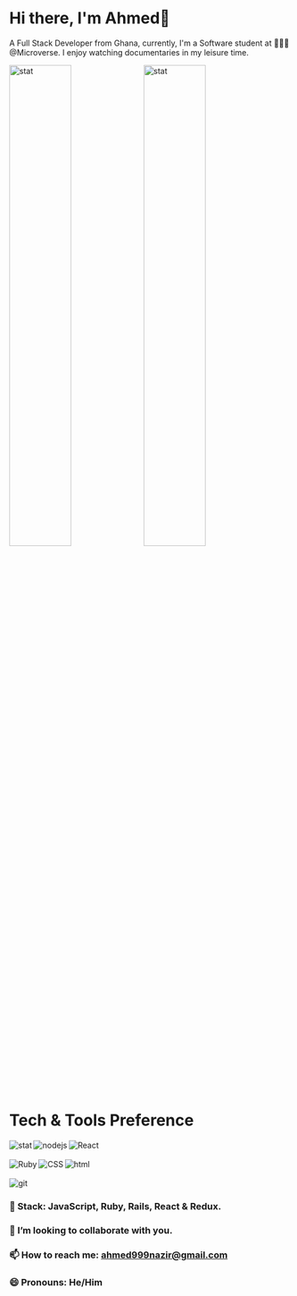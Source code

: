 # Hi there, I'm Ahmed👋

A Full Stack Developer from Ghana, currently, I'm a Software student at 🙍🏽‍♂️ @Microverse. I enjoy watching documentaries in my leisure time.
<!--
**AhmedNazirMusah/ahmednazirmusah** is a ✨ _special_ ✨ repository because its `README.md` (this file) appears on your GitHub profile.

Here are some ideas to get you started:

-->
<img align=center alt=stat width=47% src="https://github-readme-stats.vercel.app/api?username=ahmednazirmusah&theme=dracula&show_icons=true">
<img align=center alt=stat width=47% src="https://github-readme-stats.vercel.app/api/top-langs/?username=ahmednazirmusah&theme=vue&layout=compact)](https://github.com/anuraghazra/github-readme-stats"><br>

# Tech & Tools Preference

<p align=center>
<img align=left alt=stat src="https://img.shields.io/badge/ruby-%23CC342D.svg?style=for-the-badge&logo=ruby&logoColor=white" margin=0>
<img align=left alt=nodejs src="https://img.shields.io/badge/node.js-6DA55F?style=for-the-badge&logo=node.js&logoColor=white">
<img align=left alt=React src="https://img.shields.io/badge/react-%2320232a.svg?style=for-the-badge&logo=react&logoColor=%2361DAFB"><br>
<br>
<img align=left alt=Ruby src="https://img.shields.io/badge/rails-%23CC0000.svg?style=for-the-badge&logo=ruby-on-rails&logoColor=white">
<img align=left alt=CSS src="https://img.shields.io/badge/css3-%231572B6.svg?style=for-the-badge&logo=css3&logoColor=white">
  <img align=left alt=html src="https://img.shields.io/badge/html5-%23E34F26.svg?style=for-the-badge&logo=html5&logoColor=white"><br><br>
  <img align=left alt=git src="https://img.shields.io/badge/git-%23F05033.svg?style=for-the-badge&logo=git&logoColor=white">
  <br> 

</p>




### 🌱 Stack: JavaScript, Ruby, Rails, React & Redux.
### 👯 I’m looking to collaborate with you.
### 📫 How to reach me: ahmed999nazir@gmail.com
### 😄 Pronouns: He/Him
